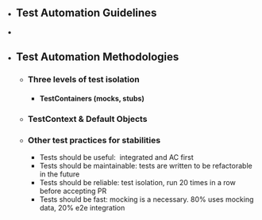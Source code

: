 - ## Test Automation Guidelines
-
- ## Test Automation Methodologies
	- ### Three levels of test isolation
		- #### TestContainers (mocks, stubs)
	- ### TestContext & Default Objects
	- ### Other test practices for stabilities
		- Tests should be useful:  integrated and AC first
		- Tests should be maintainable: tests are written to be refactorable in the future
		- Tests should be reliable: test isolation, run 20 times in a row before accepting PR
		- Tests should be fast: mocking is a necessary. 80% uses mocking data, 20% e2e integration